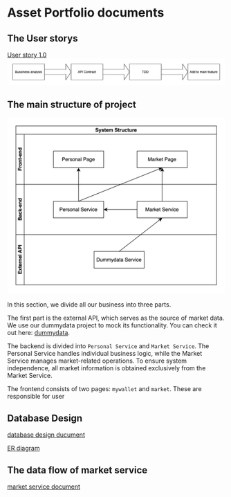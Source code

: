 # Asset Portfolio documents

## The User storys

[User story 1.0](./documents/UserStories.md)
![flow of function dev](./chart/fanni/processOfDev.drawio.svg)

## The main structure of project

![system structure](./chart/fanni/simple_structure.drawio.svg)

In this section, we divide all our business into three parts.

The first part is the external API, which serves as the source of market data. We use our dummydata project to mock its functionality. You can check it out here: [dummydata](https://github.com/yinzi99/dummydata.git).

The backend is divided into `Personal Service` and `Market Service`. The Personal Service handles individual business logic, while the Market Service manages market-related operations. To ensure system independence, all market information is obtained exclusively from the Market Service.

The frontend consists of two pages: `mywallet` and `market`. These are responsible for user

## Database Design
[database design ducument](./documents/Database/portfolio_manager.md)

[ER diagram](documents/Database/db_ER.png)

## The data flow of market service

[market service document](./documents/MarkerServiceStream.drawio)

